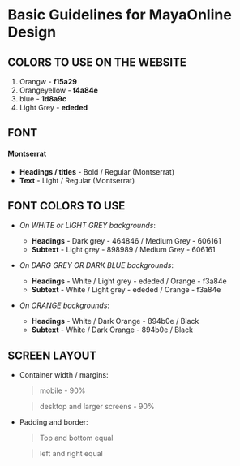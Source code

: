 # Basic Guidelines for MayaOnline Design


## COLORS TO USE ON THE WEBSITE 

   1. Orangw        - **f15a29**
   2. Orangeyellow  - **f4a84e**
   3. blue          - **1d8a9c**
   4. Light Grey    - **ededed**
  
  

 ## FONT 

  #### Montserrat 

  * **Headings / titles** - Bold / Regular (Montserrat)
  * **Text**  - Light / Regular (Montserrat)
    
 ## FONT COLORS TO USE 

  * _On WHITE or LIGHT GREY backgrounds_:
      * **Headings** - Dark grey  - 464846 / Medium Grey  - 606161
      * **Subtext**  - Light grey - 898989 / Medium Grey  - 606161
      
  * _On DARG GREY OR DARK BLUE backgrounds_:
      * **Headings** - White / Light grey - ededed / Orange  - f3a84e
      * **Subtext**  - White / Light grey - ededed / Orange  - f3a84e
  
  * _On ORANGE backgrounds_: 
      * **Headings** - White / Dark Orange  - 894b0e / Black
      * **Subtext**  - White / Dark Orange  - 894b0e / Black
      
      
## SCREEN LAYOUT 
  * Container width / margins:
  
      > mobile - 90%
      
      > desktop and larger screens - 90%
      
  * Padding and border:  
  
      > Top and bottom equal 
      
      > left and right equal 

